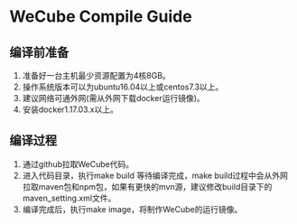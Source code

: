# WeCube Compile Guide

## 编译前准备
1. 准备好一台主机最少资源配置为4核8GB。
2. 操作系统版本可以为ubuntu16.04以上或centos7.3以上。
3. 建议网络可通外网(需从外网下载docker运行镜像)。
4. 安装docker1.17.03.x以上。

## 编译过程
1. 通过github拉取WeCube代码。
2. 进入代码目录，执行make build 等待编译完成，make build过程中会从外网拉取maven包和npm包，如果有更快的mvn源，建议修改build目录下的maven_setting.xml文件。
3. 编译完成后，执行make image，将制作WeCube的运行镜像。
